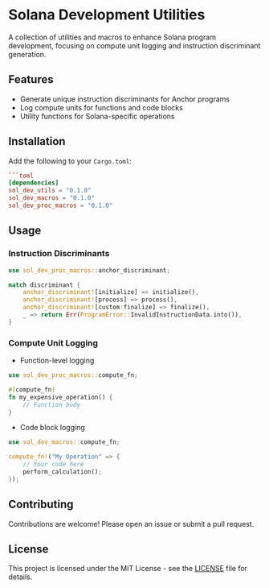# Solana Development Utilities

A collection of utilities and macros to enhance Solana program development, focusing on compute unit logging and instruction discriminant generation.

## Features

- Generate unique instruction discriminants for Anchor programs
- Log compute units for functions and code blocks
- Utility functions for Solana-specific operations

## Installation

Add the following to your `Cargo.toml`:

```toml
```toml
[dependencies]
sol_dev_utils = "0.1.0"
sol_dev_macros = "0.1.0"
sol_dev_proc_macros = "0.1.0"
```

## Usage

### Instruction Discriminants

```rust
use sol_dev_proc_macros::anchor_discriminant;

match discriminant {
    anchor_discriminant![initialize] => initialize(),
    anchor_discriminant![process] => process(),
    anchor_discriminant![custom:finalize] => finalize(),
    _ => return Err(ProgramError::InvalidInstructionData.into()),
}
```

### Compute Unit Logging
- Function-level logging
```rust
use sol_dev_proc_macros::compute_fn;

#[compute_fn]
fn my_expensive_operation() {
    // Function body
}
```
- Code block logging
```rust
use sol_dev_macros::compute_fn;

compute_fn!("My Operation" => {
    // Your code here
    perform_calculation();
});
```

## Contributing
Contributions are welcome! Please open an issue or submit a pull request.

## License
This project is licensed under the MIT License - see the [LICENSE](LICENSE) file for details.
